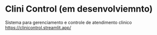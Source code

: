 # Clini Control (em desenvolviemnto)
Sistema para gerenciamento e controle de atendimento clinico
https://clinicontrol.streamlit.app/
